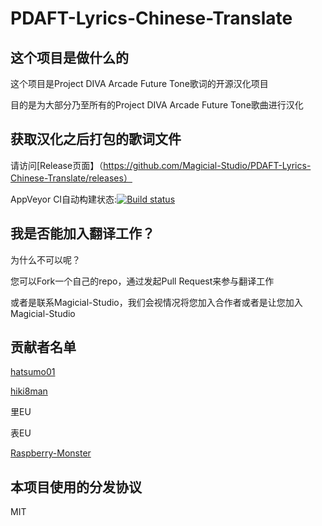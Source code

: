 # PDAFT-Lyrics-Chinese-Translate

## 这个项目是做什么的

这个项目是Project DIVA Arcade Future Tone歌词的开源汉化项目

目的是为大部分乃至所有的Project DIVA Arcade Future Tone歌曲进行汉化

## 获取汉化之后打包的歌词文件

请访问[Release页面】（https://github.com/Magicial-Studio/PDAFT-Lyrics-Chinese-Translate/releases）

AppVeyor CI自动构建状态:[![Build status](https://ci.appveyor.com/api/projects/status/5eg6myoeiou7hxjj)](https://ci.appveyor.com/project/Raspberry-Monster/pdaft-lyrics-chinese-translate)


## 我是否能加入翻译工作？

为什么不可以呢？

您可以Fork一个自己的repo，通过发起Pull Request来参与翻译工作

或者是联系Magicial-Studio，我们会视情况将您加入合作者或者是让您加入Magicial-Studio

## 贡献者名单

[hatsumo01](https://github.com/hatsumo01)

[hiki8man](https://github.com/hiki8man)

里EU

表EU

[Raspberry-Monster](https://github.com/Raspberry-Monster)

## 本项目使用的分发协议

MIT

